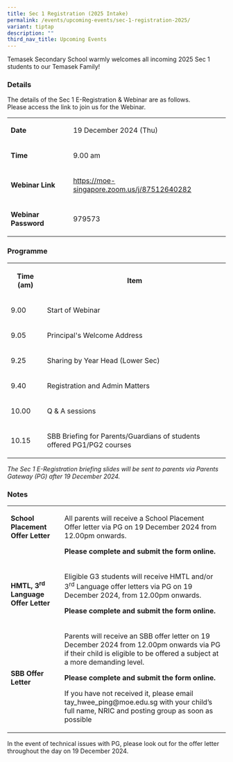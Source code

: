 ```yaml
---
title: Sec 1 Registration (2025 Intake)
permalink: /events/upcoming-events/sec-1-registration-2025/
variant: tiptap
description: ""
third_nav_title: Upcoming Events
---
```

<p>Temasek Secondary School warmly welcomes all incoming 2025 Sec 1 students
to our Temasek Family!</p>
<h3>Details</h3>
<p>The details of the Sec 1 E-Registration &amp; Webinar are as follows.
<br>Please access the link to join us for the Webinar.
<br>
</p>
<table style="minWidth: 50px">
<colgroup>
<col>
<col>
</colgroup>
<tbody>
<tr>
<td rowspan="1" colspan="1">
<p><strong>Date</strong>
</p>
</td>
<td rowspan="1" colspan="1">
<p>19 December 2024 (Thu)</p>
</td>
</tr>
<tr>
<td rowspan="1" colspan="1">
<p><strong>Time</strong>
</p>
</td>
<td rowspan="1" colspan="1">
<p>9.00 am</p>
</td>
</tr>
<tr>
<td rowspan="1" colspan="1">
<p><strong>Webinar Link</strong>
</p>
</td>
<td rowspan="1" colspan="1">
<p><a href="https://moe-singapore.zoom.us/j/87512640282" rel="noopener noreferrer nofollow" target="_blank">https://moe-singapore.zoom.us/j/87512640282</a>
</p>
</td>
</tr>
<tr>
<td rowspan="1" colspan="1">
<p><strong>Webinar Password</strong>
</p>
</td>
<td rowspan="1" colspan="1">
<p>979573</p>
</td>
</tr>
</tbody>
</table>
<h3>Programme</h3>
<table style="minWidth: 50px">
<colgroup>
<col>
<col>
</colgroup>
<tbody>
<tr>
<th rowspan="1" colspan="1">
<p>Time (am)</p>
</th>
<th rowspan="1" colspan="1">
<p>Item</p>
</th>
</tr>
<tr>
<td rowspan="1" colspan="1">
<p>9.00</p>
</td>
<td rowspan="1" colspan="1">
<p>Start of Webinar</p>
</td>
</tr>
<tr>
<td rowspan="1" colspan="1">
<p>9.05</p>
</td>
<td rowspan="1" colspan="1">
<p>Principal's Welcome Address</p>
</td>
</tr>
<tr>
<td rowspan="1" colspan="1">
<p>9.25</p>
</td>
<td rowspan="1" colspan="1">
<p>Sharing by Year Head (Lower Sec)</p>
</td>
</tr>
<tr>
<td rowspan="1" colspan="1">
<p>9.40</p>
</td>
<td rowspan="1" colspan="1">
<p>Registration and Admin Matters</p>
</td>
</tr>
<tr>
<td rowspan="1" colspan="1">
<p>10.00</p>
</td>
<td rowspan="1" colspan="1">
<p>Q &amp; A sessions</p>
</td>
</tr>
<tr>
<td rowspan="1" colspan="1">
<p>10.15</p>
</td>
<td rowspan="1" colspan="1">
<p>SBB Briefing for Parents/Guardians of students offered PG1/PG2 courses</p>
</td>
</tr>
</tbody>
</table>
<p><em>The Sec 1 E-Registration briefing slides will be sent to parents via Parents Gateway (PG) after 19 December 2024.</em>
</p>
<h3>Notes</h3>
<table style="minWidth: 50px">
<colgroup>
<col>
<col>
</colgroup>
<tbody>
<tr>
<td rowspan="1" colspan="1">
<p><strong>School Placement Offer Letter</strong>
</p>
<p><strong>&nbsp;</strong>
</p>
</td>
<td rowspan="1" colspan="1">
<p>All parents will receive a School Placement Offer letter via PG on 19
December 2024 from 12.00pm onwards.</p>
<p></p>
<p><strong>Please complete and submit the form online.</strong>
</p>
</td>
</tr>
<tr>
<td rowspan="1" colspan="1">
<p><strong>HMTL, 3<sup>rd</sup> Language Offer Letter</strong>
</p>
</td>
<td rowspan="1" colspan="1">
<p>Eligible G3 students will receive HMTL and/or 3<sup>rd</sup> Language offer
letters via PG on 19 December 2024, from 12.00pm onwards.</p>
<p></p>
<p><strong>Please complete and submit the form online.</strong>
</p>
</td>
</tr>
<tr>
<td rowspan="1" colspan="1">
<p><strong>SBB Offer Letter</strong>
</p>
</td>
<td rowspan="1" colspan="1">
<p>Parents will receive an SBB offer letter on 19 December 2024 from 12.00pm
onwards via PG if their child is eligible to be offered a subject at a
more demanding level.</p>
<p><strong>Please complete and submit the form online.</strong>
</p>
<p></p>
<p>If you have not received it, please email <a rel="noopener noreferrer nofollow" target="_blank">tay_hwee_ping@moe.edu.sg</a> with
your child’s full name, NRIC and posting group as soon as possible</p>
</td>
</tr>
</tbody>
</table>
<p>In the event of technical issues with PG, please look out for the offer
letter throughout the day on 19 December 2024.</p>
<p></p>